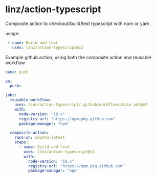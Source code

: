 # linz/action-typescript

Composite action to checkout/build/test typescript with npm or yarn.

usage: 

```yaml
 - name: Build and test
   uses: linz/action-typescript@v2
```

Example github action, using both the composite action and reusable workflow

```yaml
name: push

on: 
  push:

jobs:
  reusable-workflow:
    uses: linz/action-typescript/.github/workflows/main.yml@v2
    with:
      node-version: "18.x"
      registry-url: "https://npm.pkg.github.com"
      package-manager: "npm"

  composite-action:
    runs-on: ubuntu-latest
    steps: 
      - name: Build and test
        uses: linz/action-typescript@v2
        with:
          node-version: "18.x"
          registry-url: "https://npm.pkg.github.com"
          package-manager: "npm"
```